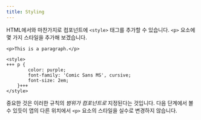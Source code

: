 ```yaml
---
title: Styling
---
```


HTML에서와 마찬가지로 컴포넌트에 `<style>` 태그를 추가할 수 있습니다. `<p>` 요소에 몇 가지 스타일을 추가해 보겠습니다.

```svelte
<p>This is a paragraph.</p>

<style>
+++	p {
		color: purple;
		font-family: 'Comic Sans MS', cursive;
		font-size: 2em;
	}+++
</style>
```

중요한 것은 이러한 규칙의 _범위가 컴포넌트로_ 지정된다는 것입니다. 다음 단계에서 볼 수 있듯이 앱의 다른 위치에서 `<p>` 요소의 스타일을 실수로 변경하지 않습니다.
